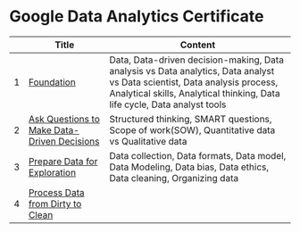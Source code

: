 # Google Data Analytics Certificate

| |Title|Content|
|---|---|---|
|1|<a href='https://github.com/barneywill/google_data_analytics_certificate/tree/main/1.Foundation'>Foundation</a>|Data, Data-driven decision-making, Data analysis vs Data analytics, Data analyst vs Data scientist, Data analysis process, Analytical skills, Analytical thinking, Data life cycle, Data analyst tools|
|2|<a href='https://github.com/barneywill/google_data_analytics_certificate/tree/main/2.Ask'>Ask Questions to Make Data-Driven Decisions</a>|Structured thinking, SMART questions, Scope of work(SOW), Quantitative data vs Qualitative data|
|3|<a href='https://github.com/barneywill/google_data_analytics_certificate/tree/main/3.Prepare'>Prepare Data for Exploration</a>|Data collection, Data formats, Data model, Data Modeling, Data bias, Data ethics, Data cleaning, Organizing data|
|4|<a href='https://github.com/barneywill/google_data_analytics_certificate/tree/main/3.Process'>Process Data from Dirty to Clean</a>||

